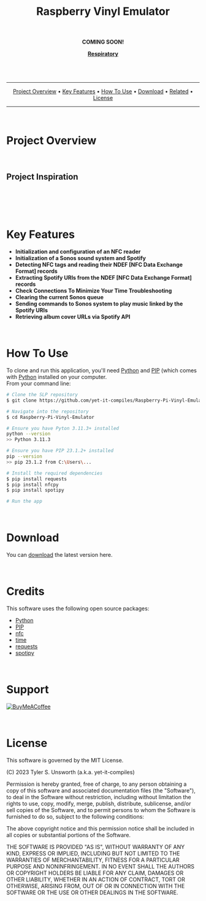 <!-- Project Intro Video -->
<h1 style="display: flex; justify-content: center; gap: 10px;">
  
  <br>
  Raspberry Vinyl Emulator
  <br>
  <br>
  
</h1>
    
<!-- Brief Project Description -->
<h4 align="center" cursor="pointer">

COMING SOON!

</source> 
<a href="https://github.com/yet-it-compiles/SLPScribe" target="_blank">Respiratory</a>
</h4>

<!-- SVG Declarations -->
<br/>
<div style="display: flex; justify-content: center; gap: 10px"> 

  <!-- Python Version Declarations -->
  
  <!-- PIP Version Declarations -->

</div>

<br/>

---

<!-- This is the start of the TOC-->
<p align="center">
  <a href="#overview">Project Overview</a> •
  <a href="#key-features">Key Features</a> •
  <a href="#how-to-use">How To Use</a> •
  <a href="#download">Download</a> •
  <a href="#related">Related</a> •
  <a href="#license">License</a>
</p>

---
<br/>
<h1>Project Overview</h1>


<br/>

## Project Inspiration 
&nbsp;&nbsp;  
<br/>

<!-- KEY FEATURES -->
<br/>
<h1>Key Features</h1>

<!-- Import a gif of what you want to demonstrate -->

* **Initialization and configuration of an NFC reader**
* **Initialization of a Sonos sound system and Spotify**
* **Detecting NFC tags and reading their NDEF [NFC Data Exchange Format] records**
* **Extracting Spotify URIs from the NDEF [NFC Data Exchange Format] records**
* **Check Connections To Minimize Your Time Troubleshooting**
* **Clearing the current Sonos queue**
* **Sending commands to Sonos system to play music linked by the Spotify URIs**
* **Retrieving album cover URLs via Spotify API**

<!-- =================== | ! Starts The Next Section !  | =================== -->
<br/>
<h1>How To Use</h1>

To clone and run this application, you'll need [Python](https://www.python.org/downloads/) and [PIP](https://pypi.org/project/pip/) (which comes with [Python](https://www.python.org/downloads/) installed on your computer. 
<br/>From your command line:

```bash
# Clone the SLP repository
$ git clone https://github.com/yet-it-compiles/Raspberry-Pi-Vinyl-Emulator

# Navigate into the repository
$ cd Raspberry-Pi-Vinyl-Emulator

# Ensure you have Pyton 3.11.3+ installed 
python --version
>> Python 3.11.3

# Ensure you have PIP 23.1.2+ installed
pip --version 
>> pip 23.1.2 from C:\Users\...

# Install the required dependencies
$ pip install requests
$ pip install nfcpy
$ pip install spotipy

# Run the app
```

<!-- DOWNLOADS -->
<br/>
<h1>Download</h1>

You can [download](https://github.com/yet-it-compiles/Raspberry-Pi-Vinyl-Emulator) the latest version here.

<!-- CREDITS -->
<br/>
<h1>Credits</h1>

This software uses the following open source packages:

* [Python](https://www.python.org/downloads/)
* [PIP](https://pypi.org/project/pip/)
* [nfc](https://pypi.org/project/nfcpy/)
* [time](https://docs.python.org/3/library/time.html)
* [requests](https://requests.readthedocs.io/en/latest/_modules/requests/exceptions/)
* [spotipy](https://spotipy.readthedocs.io/en/2.11.1/)


<!-- SUPPORT -->
<br/>
<h1>Support</h1>

[![BuyMeACoffee](https://img.shields.io/badge/Buy%20Me%20a%20Coffee-ffdd00?style=for-the-badge&logo=buy-me-a-coffee&logoColor=black)](https://www.buymeacoffee.com/Yet.It.Compiles)

<!-- LICENSE SECTION -->
<br/>
<h1>License</h1>
This software is governed by the MIT License.

(C) 2023 Tyler S. Unsworth (a.k.a. yet-it-compiles)

Permission is hereby granted, free of charge, to any person obtaining a copy of this software and associated documentation files (the "Software"), to deal in the Software without restriction, including without limitation the rights to use, copy, modify, merge, publish, distribute, sublicense, and/or sell copies of the Software, and to permit persons to whom the Software is furnished to do so, subject to the following conditions:

The above copyright notice and this permission notice shall be included in all copies or substantial portions of the Software.

THE SOFTWARE IS PROVIDED "AS IS", WITHOUT WARRANTY OF ANY KIND, EXPRESS OR IMPLIED, INCLUDING BUT NOT LIMITED TO THE WARRANTIES OF MERCHANTABILITY, FITNESS FOR A PARTICULAR PURPOSE AND NONINFRINGEMENT. IN NO EVENT SHALL THE AUTHORS OR COPYRIGHT HOLDERS BE LIABLE FOR ANY CLAIM, DAMAGES OR OTHER LIABILITY, WHETHER IN AN ACTION OF CONTRACT, TORT OR OTHERWISE, ARISING FROM, OUT OF OR IN CONNECTION WITH THE SOFTWARE OR THE USE OR OTHER DEALINGS IN THE SOFTWARE.
